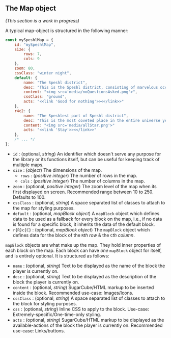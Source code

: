 
## The Map object
*(This section is a work in progress)*

A typical map-object is structured in the following manner:

```js
const mySpeshlMap = {
	id: "mySpeshlMap",
	size: {
		rows: 7,
		cols: 9
	},
	zoom: 80,
	cssClass: "winter night",
	default: {
		name: "The Speshl district",
		desc: "This is the Speshl district, consisting of marvelous occupants, yes!",
		content: "<img src='media/noQuestionsAsked.png'>",
		cssClass: "ground",
		acts: "<<link 'Good for nothing'>><</link>>"
	},
	r4c2: {
		name: "The Speshlest part of Speshl district",
		desc: "This is the most coveted place in the entire universe yes!",
		content: "<img src='media/allStar.png'>"
		acts: "<<link 'Stay'>><</link>>"
	},
	/* ... */
};
```

- `id` : (optional, *string*) An identifier which doesn't serve any purpose for the library or its functions itself, but can be useful for keeping track of multiple maps.
- `size` : (*object*) The dimensions of the map.
	- `rows` : (*positive integer*) The number of rows in the map.
	- `cols` : (*positive integer*) The number of columns in the map.
- `zoom` : (optional, *positive integer*) The zoom level of the map when its first displayed on screen. Recommended range between 10 to 250. Defaults to 100.
- `cssClass` : (optional, *string*) A space separated list of classes to attach to the map for styling purposes.
- `default` : (optional, *mapBlock object*) A `mapBlock` object which defines data to be used as a fallback for every block on the map, i.e., if no data is found for a specific block, it inherits the data of the default block.
- `r{R}c{C}` : (optional, *mapBlock object*) The `mapBlock` object which defines data for the block of the `R`*th row* & the `C`*th column*.

`mapBlock` objects are what make up the map. They hold inner properties of each block on the map. Each block can have *one* `mapBlock` object for itself, and is entirely optional. It is structured as follows:
- `name` : (optional, *string*) Text to be displayed as the name of the block the player is currently on.
- `desc` : (optional, *string*) Text to be displayed as the description of the block the player is currently on.
- `content` : (optional, *string*) SugarCube/HTML markup to be inserted inside the block. Recommended use-case: Images/Icons.
- `cssClass` : (optional, *string*) A space separated list of classes to attach to the block for styling purposes.
- `css` : (optional, *string*) Inline CSS to apply to the block. Use-case: Extremely-specific/One-time-only styling.
- `acts` : (optional, *string*) SugarCube/HTML markup to be displayed as the available-actions of the block the player is currently on. Recommended use-case: Links/buttons.
